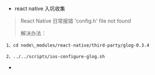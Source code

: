 + react native 入坑收集

> React Native 日常报错 'config.h' file not found
> 
> 解决办法：

```
1、cd node\_modules/react-native/third-party/glog-0.3.4

2、../../scripts/ios-configure-glog.sh

```

+ 

